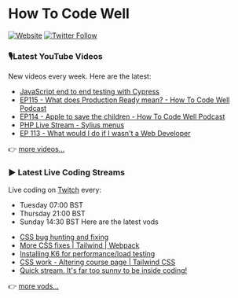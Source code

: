 # How To Code Well

[![Website](https://img.shields.io/twitch/status/howtocodewell?color=pink&label=LIVE%20CODING%20ON%20TWITCH&logoColor=%3D&style=for-the-badge)](https://howtocodewell.net/live)
[![Twitter Follow](https://img.shields.io/twitter/follow/howtocodewell?color=pink&logo=twitter&style=for-the-badge)](https://twitter.com/intent/follow?original_referer=https%3A%2F%2Fgithub.com%2Fhowtocodewell&screen_name=howtocodewell)


### 🎙️Latest YouTube Videos
New videos every week.  Here are the latest:
<!-- YOUTUBE-HTCW:START -->
- [JavaScript end to end testing with Cypress](https://www.youtube.com/watch?v=-Hcdzm562BU)
- [EP115 - What does Production Ready mean? - How To Code Well Podcast](https://www.youtube.com/watch?v=3oGcV5QND14)
- [EP114 - Apple to save the children - How To Code Well Podcast](https://www.youtube.com/watch?v=Nf-GtNbcS2g)
- [PHP Live Stream - Sylius menus](https://www.youtube.com/watch?v=4EtQyxoakb0)
- [EP 113 - What would I do if I wasn't a Web Developer](https://www.youtube.com/watch?v=w8szemdgLNU)
<!-- YOUTUBE-HTCW:END -->

👉 [more videos...](https://youtube.com/howtocodewell)

### ▶️ Latest Live Coding Streams
Live coding on [Twitch](https://howtocodewell.net/live) every:
- Tuesday 07:00 BST
- Thursday 21:00 BST
- Sunday 14:30 BST
Here are the latest vods

<!-- YOUTUBE-HTCW-LIVE:START -->
- [CSS bug hunting and fixing](https://www.youtube.com/watch?v=tgkbfq5YNqA)
- [More CSS fixes | Tailwind | Webpack](https://www.youtube.com/watch?v=T-8HPMoZCfI)
- [Installing K6 for performance/load testing](https://www.youtube.com/watch?v=ycQcR6fdOqw)
- [CSS work - Altering course page | Tailwind CSS](https://www.youtube.com/watch?v=k2rWFQj75vg)
- [Quick stream.  It's far too sunny to be inside coding!](https://www.youtube.com/watch?v=Q0F7Ack9teA)
<!-- YOUTUBE-HTCW-LIVE:END -->

👉 [more vods...](https://youtube.com/howtocodewelllive)